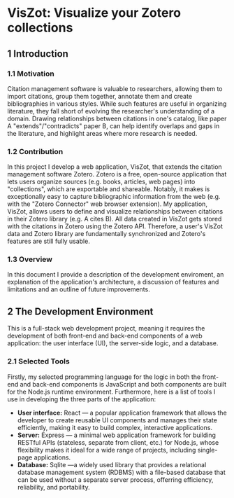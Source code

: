 # VisZot: Visualize your Zotero collections

## 1 Introduction

### 1.1 Motivation

Citation management software is valuable to researchers, allowing them to import citations<!--from various sources such as library catalogs, databases, and web pages-->, group them together, annotate them and create bibliographies in various styles. While such features are useful in organizing <!--(synonym: cataloging)--> literature, they fall short of evolving <!--(synonym: enhancing)--> the researcher's understanding of a domain. <!--(keywords: "the-use-of-mapping-in-literature-review", "knowledge synthesis", "mapping review")--> Drawing relationships between citations in one's catalog, like paper A "extends"/"contradicts" paper B, can help identify overlaps and gaps in the literature, and highlight areas where more research is needed.

### 1.2 Contribution

In this project I develop a web application, VisZot, that extends the citation management software Zotero. Zotero is a free, open-source application that lets users organize sources (e.g. books, articles, web pages) into "collections", which are exportable and shareable. Notably, it makes is exceptionally easy to capture bibliographic information from the web (e.g. with the "Zotero Connector" web browser extension). My application, VisZot, allows users to define and visualize relationships between citations in their Zotero library (e.g. A cites B). All data created in VisZot gets stored with the citations in Zotero using the Zotero API. Therefore, a user's VisZot data and Zotero library are fundamentally synchronized and Zotero's features are still fully usable.

### 1.3 Overview

In this document I provide a description of the development enviroment, an explanation of the application's architecture, a discussion of features and limitations and an outline of future improvements.

## 2 The Development Environment

This is a full-stack web development project, meaning it requires the development of both front-end and back-end components of a web application: the user interface (UI), the server-side logic, and a database.

### 2.1 Selected Tools

Firstly, my selected programming language for the logic in both the front-end and back-end components is JavaScript and both components are built for the Node.js runtime environment. Furthermore, here is a list of tools I use in developing the three parts of the application:

- **User interface:** React — a popular application framework that allows the developer to create reusable UI components and manages their state efficiently, making it easy to build complex, interactive applications.
- **Server:**  Express — a minimal web application framework for building RESTful APIs (stateless, separate from client, etc.) for Node.js, whose flexibility makes it ideal for a wide range of projects, including single-page applications.
- **Database:** Sqlite —a widely used library that provides a relational database management system (RDBMS) with a file-based database that can be used without a separate server process, offerring efficiency, reliability, and portability.

<!-- 

## Installation
There are two components to VisZot: (1) a plugin (/"addon") for the Zotero standalone app, and (2) an extension for the Google Chrome browser. Below you will find instructions on how to install each.

### 1) Installing the Zotero standalone plugin
You may install the Zotero standalone plugin either manually or programatically (automatically).

**Manual installation**
In Zotero, go to "Tools -> Add-ons -> Tools for all Add-ons (the small, drop-down wheel in the top right corner) -> Install Add-on From File" and select the file viszot.xpi located in the directory viszot-zotero-plugin. Restart Zotero when prompted.

**Auto installation (useful in development)**
1. In the terminal, `cd` to the directory `viszot-zotero-plugin`.
2. Run `python install.py` (you might need to install required packages by running `pip install -r requirements.txt` inside `viszot-zotero-plugin/viszotdev_py_helpers` first).

**How to make addon installation file (xpi) from current source code**

(On Mac) Inside the directory `zotero-plugin`, run

```./scripts/darwin/xpify.sh src```

This will create the file `VisZot-XXXX.xpi` in the directory `zotero-plugin`, where "XXXX" is the current version. It will overwrite any previous xpi files in the directory. The newly created xpi file can be used to install the addon (plugin) to Zotero.

**How to increment addon version programmatically**

(On Mac) Inside the directory `zotero-plugin`, run

```./scripts/darwin/version++.sh src```

This will increment the version inside `src/install.rdf` if there are uncommitted changes anywhere under `src/chrome`.

**Adding pre-commit hook (optional)**

You may automatically update the Zotero plugin version before committing changes to its source code by adding the following git pre-commit hook:

```
#!/bin/bash

./zotero-plugin/scripts/darwin/version++.sh zotero-plugin/src
./zotero-plugin/scripts/darwin/xpify.sh zotero-plugin/src
```

### 2) Installing the Google Chrome Extension
In the Extensions managment view ("chrome://extensions/"), click "Load Unpacked" and select the "viszot-chrome-extension" directory when prompted.

## System Requirements
- Zotero 5.* Standalone
- Google Chrome 92.* browser
- (For auto-installing the Zotero plugin) Python 3
-->